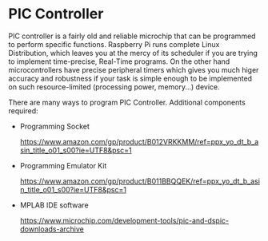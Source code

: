 # PIC Controller

PIC controller is a fairly old and reliable microchip that can be programmed to perform specific functions. Raspberry Pi runs complete Linux Distribution, which leaves you at the mercy of its scheduler if you are trying to implement time-precise, Real-Time programs. On the other hand microcontrollers have precise peripheral timers which gives you much higer accuracy and robustness if your task is simple enough to be implemented on such resource-limited (processing power, memory...) device.

There are many ways to program PIC Controller. Additional components required:

- Programming Socket

  https://www.amazon.com/gp/product/B012VRKKMM/ref=ppx_yo_dt_b_asin_title_o01_s00?ie=UTF8&psc=1
  
- Programming Emulator Kit

  https://www.amazon.com/gp/product/B011BBQQEK/ref=ppx_yo_dt_b_asin_title_o01_s00?ie=UTF8&psc=1
  
- MPLAB IDE software

  https://www.microchip.com/development-tools/pic-and-dspic-downloads-archive
